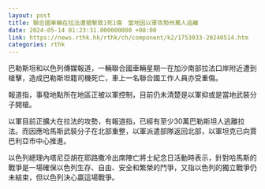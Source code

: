 ```yaml
---
layout: post
title: 聯合國車輛在拉法遭槍擊致1死1傷　當地因以軍攻勢卅萬人逃離
date: 2024-05-14 01:23:31.000000000 +08:00
link: https://news.rthk.hk/rthk/ch/component/k2/1753033-20240514.htm
categories: rthk
---
```


巴勒斯坦和以色列傳媒報道，一輛聯合國車輛星期一在加沙南部拉法口岸附近遭到槍擊，造成巴勒斯坦籍司機死亡，車上一名聯合國工作人員亦受重傷。

報道指，事發地點所在地區正被以軍控制，目前仍未清楚是以軍抑或是當地武裝分子開槍。

以軍目前正擴大在拉法的攻勢，有報道指，已經有至少30萬巴勒斯坦人逃離拉法。而因應哈馬斯武裝分子在北部重整，以軍派遣部隊返回北部，以軍坦克已向賈巴利亞市中心推進。

以色列總理內塔尼亞胡在耶路撒冷出席陣亡將士紀念日活動時表示，針對哈馬斯的戰爭是一場確保以色列生存、自由、安全和繁榮的鬥爭，又指以色列的獨立戰爭仍未結束，但以色列決心贏這場戰爭。
